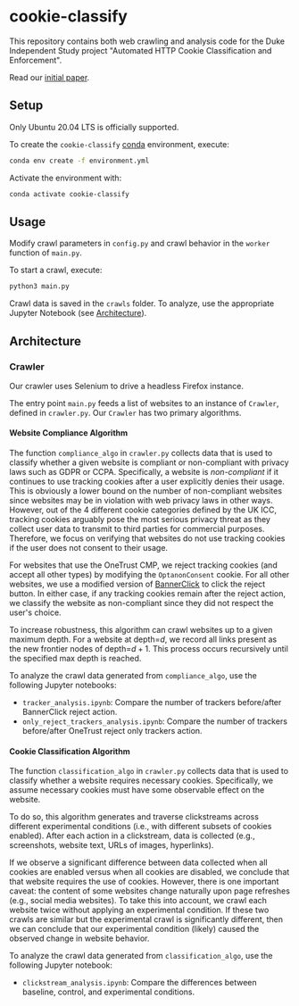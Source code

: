 # cookie-classify
This repository contains both web crawling and analysis code for the Duke Independent Study project "Automated HTTP Cookie Classification and Enforcement".

Read our [initial paper](https://maxwellmlin.com/assets/pdf/cookie-2023.pdf).

## Setup
Only Ubuntu 20.04 LTS is officially supported.

To create the `cookie-classify` [conda](https://docs.conda.io/en/latest/miniconda.html) environment, execute:

```bash
conda env create -f environment.yml
```

Activate the environment with:
```bash
conda activate cookie-classify
```

## Usage
Modify crawl parameters in `config.py` and crawl behavior in the `worker` function of `main.py`.

To start a crawl, execute:
```bash
python3 main.py
```

Crawl data is saved in the `crawls` folder. To analyze, use the appropriate Jupyter Notebook (see [Architecture](#architecture)).

## Architecture
### Crawler
Our crawler uses Selenium to drive a headless Firefox instance.

The entry point `main.py` feeds a list of websites to an instance of `Crawler`, defined in `crawler.py`. Our `Crawler` has two primary algorithms.

#### Website Compliance Algorithm
The function `compliance_algo` in `crawler.py` collects data that is used to classify whether a given website is compliant or non-compliant with privacy laws such as GDPR or CCPA. Specifically, a website is *non-compliant* if it continues to use tracking cookies after a user explicitly denies their usage. This is obviously a lower bound on the number of non-compliant websites since websites may be in violation with web privacy laws in other ways. However, out of the 4 different cookie categories defined by the UK ICC, tracking cookies arguably pose the most serious privacy threat as they collect user data to transmit to third parties for commercial purposes. Therefore, we focus on verifying that websites do not use tracking cookies if the user does not consent to their usage.

For websites that use the OneTrust CMP, we reject tracking cookies (and accept all other types) by modifying the `OptanonConsent` cookie. For all other websites, we use a modified version of [BannerClick](https://github.com/maxwellmlin/bannerclick) to click the reject button. In either case, if any tracking cookies remain after the reject action, we classify the website as non-compliant since they did not respect the user's choice.

To increase robustness, this algorithm can crawl websites up to a given maximum depth. For a website at depth=$d$, we record all links present as the new frontier nodes of depth=$d+1$. This process occurs recursively until the specified max depth is reached.

To analyze the crawl data generated from `compliance_algo`, use the following Jupyter notebooks:
- `tracker_analysis.ipynb`: Compare the number of trackers before/after BannerClick reject action.
- `only_reject_trackers_analysis.ipynb`: Compare the number of trackers before/after OneTrust reject only trackers action.

#### Cookie Classification Algorithm
The function `classification_algo` in `crawler.py` collects data that is used to classify whether a website requires necessary cookies. Specifically, we assume necessary cookies must have some observable effect on the website.

To do so, this algorithm generates and traverse clickstreams across different experimental conditions (i.e., with different subsets of cookies enabled). After each action in a clickstream, data is collected (e.g., screenshots, website text, URLs of images, hyperlinks). 

If we observe a significant difference between data collected when all cookies are enabled versus when all cookies are disabled, we conclude that that website requires the use of cookies. However, there is one important caveat: the content of some websites change naturally upon page refreshes (e.g., social media websites). To take this into account, we crawl each website twice without applying an experimental condition. If these two crawls are similar but the experimental crawl is significantly different, then we can conclude that our experimental condition (likely) caused the observed change in website behavior.

To analyze the crawl data generated from `classification_algo`, use the following Jupyter notebook:
- `clickstream_analysis.ipynb`: Compare the differences between baseline, control, and experimental conditions.
